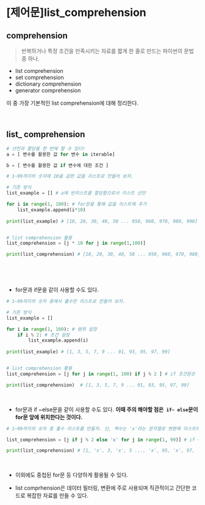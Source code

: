 # [제어문]list_comprehension

## comprehension

>  반복하거나 특정 조건을 만족시키는 자료를  짧게 한 줄로 만드는 파이썬의 문법 중 하나.

- list comprehension
- set comprehension
- dictionary comprehension
- generator comprehension



이 중 가장 기본적인 list comprehension에 대해 정리한다. 

<br>

## list_ comprehension

```python
# 선언과 할당을 한 번에 할 수 있다!
a = [ 변수를 활용한 값 for 변수 in iterable]

b = [ 변수를 활용한 값 if 변수에 대한 조건 ]
```

```python
# 1~99까지의 숫자에 10을 곱한 값을 리스트로 만들어 보자. 

# 기존 방식
list_example = [] # a에 빈리스트를 할당함으로서 리스트 선언

for i in range(1, 100): # for문을 통해 값을 리스트에 추가
    list_example.append(i*10)
    
print(list_example) # [10, 20, 30, 40, 50 ... 950, 960, 970, 980, 990]


# list comprehension 활용
list_comprehension = [j * 10 for j in range(1,100)]

print(list_comprehension) # [10, 20, 30, 40, 50 ... 950, 960, 970, 980, 990]

    
```

<br>

- for문과 if문을 같이 사용할 수도 있다. 

```python
# 1~99까지의 숫자 중에서 홀수만 리스트로 만들어 보자.

# 기존 방식
list_example = []

for i in range(1, 100): # 범위 설정
    if i % 2: # 조건 설정
        list_example.append(i)
        
print(list_example) # [1, 3, 5, 7, 9 ... 91, 93, 95, 97, 99]


# list comprehension 활용
list_comprehension = [j for j in range(1, 100) if j % 2 ] # if 조건문은 for문 뒤에 위치한다. 

print(list_comprehension)  # [1, 3, 5, 7, 9 ... 91, 93, 95, 97, 99]
```

<br>

- for문과 if ~else문을 같이 사용할 수도 있다. 
  **이때 주의 해야할 점은` if~ else`문이 for문 앞에 위치한다는 것이다.** 

```python
# 1~99까지의 숫자 중 홀수 리스트를 만들자. 단, 짝수는 'x'라는 문자열로 변환해 리스트에 추가한다. 

list_comprehension = [j if j % 2 else 'x' for j in range(1, 99)] # if ~else문이 for문 앞에 위치한다. 

print(list_comprehension) # [1, 'x', 3, 'x', 5 ..., 'x', 95, 'x', 97, 'x']
```

<br>

- 이외에도 중첩된 for문 등 다양하게 활용될 수 있다. 

- list comprhension은 데이터 필터링, 변환에 주로 사용되며 직관적이고 간단한 코드로 복잡한 자료를 만들 수 있다. 

  

